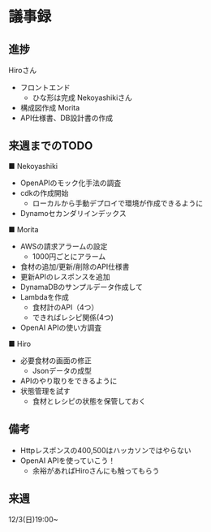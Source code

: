 # 議事録

## 進捗
Hiroさん
- フロントエンド
  - ひな形は完成
Nekoyashikiさん
- 構成図作成
Morita
- API仕様書、DB設計書の作成

## 来週までのTODO
■ Nekoyashiki
- OpenAPIのモック化手法の調査
- cdkの作成開始
  - ローカルから手動デプロイで環境が作成できるように
- Dynamoセカンダリインデックス

■ Morita
- AWSの請求アラームの設定
  - 1000円ごとにアラーム
- 食材の追加/更新/削除のAPI仕様書
- 更新APIのレスポンスを追加
- DynamaDBのサンプルデータ作成して
- Lambdaを作成
  - 食材計のAPI（4つ）
  - できればレシピ関係(4つ)
- OpenAI APIの使い方調査

■ Hiro
- 必要食材の画面の修正
  - Jsonデータの成型
- APIのやり取りをできるように
- 状態管理を試す
  - 食材とレシピの状態を保管しておく

## 備考
- Httpレスポンスの400,500はハッカソンではやらない
- OpenAI APIを使っていこう！
  - 余裕があればHiroさんにも触ってもらう

## 来週
12/3(日)19:00~